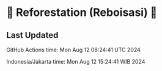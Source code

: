 
# 🌳 Reforestation (Reboisasi) 🌲

## Last Updated

GitHub Actions time: Mon Aug 12 08:24:41 UTC 2024

Indonesia/Jakarta time: Mon Aug 12 15:24:41 WIB 2024
